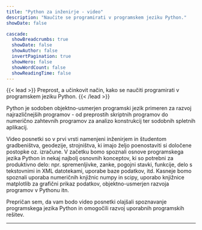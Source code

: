 ```yaml
---
title: "Python za inženirje - video"
description: "Naučite se programirati v programskem jeziku Python."
showDate: false

cascade:
  showBreadcrumbs: true
  showDate: false
  showAuthor: false
  invertPagination: true
  showHero: false
  showWordCount: false
  showReadingTime: false
---
```


{{< lead >}}
Preprost, a učinkovit način, kako se naučiti programirati v programskem jeziku Python.
{{< /lead >}}

Python je sodoben objektno-usmerjen programski jezik primeren za razvoj najrazličnejših programov - od preprostih skriptnih programov do numerično zahtevnih programov za analizo konstrukcij ter sodobnih spletnih aplikacij.

Video posnetki so v prvi vrsti namenjeni inženirjem in študentom gradbeništva, geodezije, strojništva, ki imajo željo poenostaviti si določene postopke oz. izračune. V začetku bomo spoznali osnove programskega jezika Python in nekaj najbolj osnovnih konceptov, ki so potrebni za produktivno delo: npr. spremenljivke, zanke, pogojni stavki, funkcije, delo s tekstovnimi in XML datotekami, uporabe baze podatkov, itd. Kasneje bomo spoznali uporaba numeričnih knjižnic numpy in scipy, uporabo knjižnice matplotlib za grafični prikaz podatkov, objektno-usmerjen razvoja programov v Pythonu itn.

Prepričan sem, da vam bodo video posnetki olajšali spoznavanje programskega jezika Python in omogočili razvoj uporabnih programskih rešitev.

---
